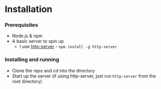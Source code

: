 Installation
============

### Prerequisites
- Node.js & npm
- A basic server to spin up
  - I use [http-server](https://www.npmjs.com/package/http-server) - `npm install -g http-server`

### Installing and running
- Clone the repo and cd into the directory
- Start up the server (if using http-server, just run `http-server` from the root directory)
